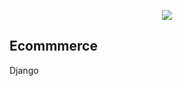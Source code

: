 <p align="center"><img src="https://i.mdhtcdn.net/moldavianheart/logo/mdht@300.png"></p>

## Ecommmerce

Django
